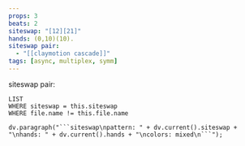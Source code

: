 ```yaml
---
props: 3
beats: 2
siteswap: "[12][21]"
hands: (0,10)(10).
siteswap pair:
  - "[[claymotion cascade]]"
tags: [async, multiplex, symm]
---
```


siteswap pair:
```dataview
LIST
WHERE siteswap = this.siteswap
WHERE file.name != this.file.name
```
```dataviewjs
dv.paragraph("```siteswap\npattern: " + dv.current().siteswap + "\nhands: " + dv.current().hands + "\ncolors: mixed\n```");
```

